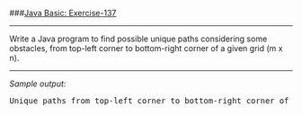 ###[Java Basic: Exercise-137](https://www.w3resource.com/java-exercises/basic/java-basic-exercise-137.php)
***
<p>Write a Java program to find possible unique paths considering some obstacles, from top-left corner to bottom-right corner of a given grid (m x n). </p>

***
_Sample output:_
<pre class="output">Unique paths from top-left corner to bottom-right corner of the said grid (considering some obstacles): 2s
</pre>